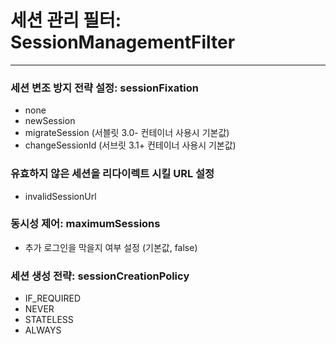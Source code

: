 # 세션 관리 필터: SessionManagementFilter

* * *

### 세션 변조 방지 전략 설정: sessionFixation
- none
- newSession
- migrateSession (서블릿 3.0- 컨테이너 사용시 기본값)
- changeSessionId (서브릿 3.1+ 컨테이너 사용시 기본값)

### 유효하지 않은 세션을 리다이렉트 시킬 URL 설정
- invalidSessionUrl

### 동시성 제어: maximumSessions
- 추가 로그인을 막을지 여부 설정 (기본값, false)

### 세션 생성 전략: sessionCreationPolicy
- IF_REQUIRED
- NEVER
- STATELESS
- ALWAYS

